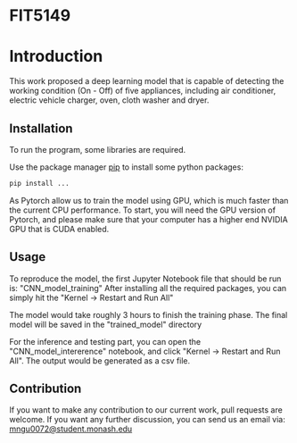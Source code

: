 # FIT5149
# Introduction 
This work proposed a deep learning model that is capable of detecting the working condition (On - Off) of five appliances, including air conditioner, electric vehicle charger, oven, cloth washer and dryer. 

## Installation
To run the program, some libraries are required.

Use the package manager [pip](https://pip.pypa.io/en/stable/) to install some python packages:

```bash
pip install ...

```


As Pytorch allow us to train the model using GPU, which is much faster than the current CPU performance. To start, you will need the GPU version of Pytorch, and please make sure that your computer has a higher end NVIDIA GPU that is CUDA enabled.



## Usage
To reproduce the model, the first Jupyter Notebook file that should be run is: "CNN_model_training"
After installing all the required packages, you can simply hit the "Kernel -> Restart and Run All"

The model would take roughly 3 hours to finish the training phase. The final model will be saved in the "trained_model" directory

For the inference and testing part, you can open the "CNN_model_intererence" notebook, and click "Kernel -> Restart and Run All". The output would be generated as a csv file.

## Contribution
If you want to make any contribution to our current work, pull requests are welcome. If you want any further discussion, you can send us an email via: mngu0072@student.monash.edu


